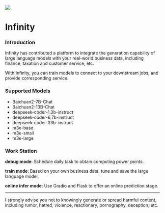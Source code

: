 ![](https://openi.pcl.ac.cn/rhys2985/Infinity/raw/branch/master/templates/Infinity.png)

# Infinity

### Introduction

Infinity has contributed a platform to integrate the generation capability of large language models with your real-world business data, including finance, taxation and customer service, etc.

With Infinity, you can train models to connect to your downstream jobs, and provide corresponding service.

### Supported Models

* Baichuan2-7B-Chat
* Baichuan2-13B-Chat
* deepseek-coder-1.3b-instruct
* deepseek-coder-6.7b-instruct
* deepseek-coder-33b-instruct
* m3e-base
* m3e-small
* m3e-large

### Work Station

**debug mode**: Schedule daily task to obtain computing power points.

**train mode**: Based on your own business data, tune and save the large language model.

**online infer mode**: Use Gradio and Flask to offer an online prediction stage.

***

I strongly advise you not to knowingly generate or spread harmful content, including rumor, hatred, violence, reactionary, pornography, deception, etc.
